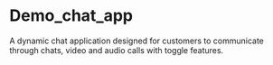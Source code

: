 # Demo_chat_app
A dynamic chat application designed for customers to communicate through chats, video and audio calls with toggle features.
